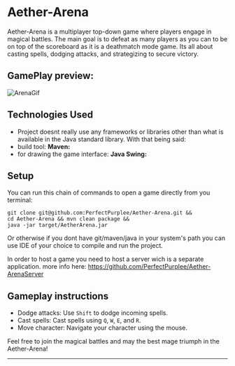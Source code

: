 # Aether-Arena

Aether-Arena is a multiplayer top-down game where players engage in magical battles. The main goal is to defeat as many players as you can to be on top of the scoreboard as it is a deathmatch mode game. Its all about casting spells, dodging attacks, and strategizing to secure victory.

## GamePlay preview:
![ArenaGif](https://github.com/PerfectPurplee/Aether-Arena/assets/121458315/e2e5d276-8769-436e-93c2-a8a7ccd233b8)



## Technologies Used
- Project doesnt really use any frameworks or libraries other than what is available in the Java standard library.
  With that being said:
- build tool: **Maven:** 
- for drawing the game interface: **Java Swing:**

## Setup
You can run this chain of commands to open a game directly from you terminal:
```
git clone git@github.com:PerfectPurplee/Aether-Arena.git &&
cd Aether-Arena && mvn clean package &&
java -jar target/AetherArena.jar

```
Or otherwise if you dont have git/maven/java in your system's path you can use IDE of your choice to compile and run the project.

In order to host a game you need to host a server wich is a separate application. more info here: https://github.com/PerfectPurplee/Aether-ArenaServer

## Gameplay instructions

- Dodge attacks: Use `Shift` to dodge incoming spells.
- Cast spells: Cast spells using `Q`, `W`, `E`, and `R`.
- Move character: Navigate your character using the mouse.

Feel free to join the magical battles and may the best mage triumph in the Aether-Arena!

---

